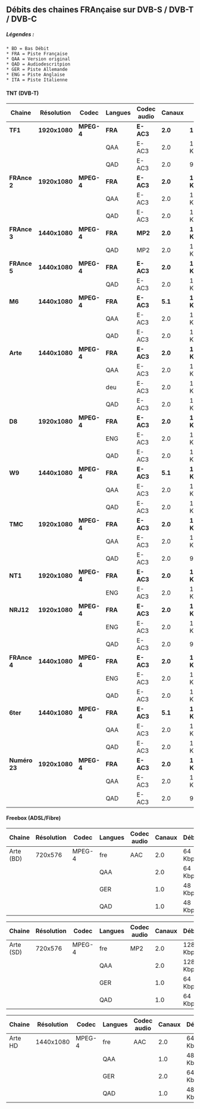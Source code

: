 ## Débits des chaines FRAnçaise sur DVB-S / DVB-T / DVB-C

##### Légendes :
	* BD = Bas Débit
	* FRA = Piste Française
	* QAA = Version original
	* QAD = Audiodescritpion
	* GER = Piste Allemande
	* ENG = Piste Anglaise
	* ITA = Piste Italienne

#### TNT (DVB-T)

Chaine | Résolution | Codec | Langues | Codec audio | Canaux | Débits
------------- | ------------- | ------------- | ------------- | ------------- | ------------- | -------------
**TF1** | **1920x1080** | **MPEG-4** | **FRA** | **E-AC3** | **2.0** | **128Kbps**
|||| QAA | E-AC3 | 2.0 | 128 Kbps
|||| QAD | E-AC3 | 2.0 | 96 Kbps
**FRAnce 2** | **1920x1080** | **MPEG-4** | **FRA** | **E-AC3** | **2.0** | **128 Kbps**
|||| QAA | E-AC3 | 2.0 | 128 Kbps
|||| QAD | E-AC3 | 2.0 | 128 Kbps
**FRAnce 3** | **1440x1080** | **MPEG-4** | **FRA** | **MP2** | **2.0** | **192 Kbps**
|||| QAD | MP2 | 2.0 | 192 Kbps
**FRAnce 5** | **1440x1080** | **MPEG-4** | **FRA** | **E-AC3** | **2.0** | **128 Kbps**
|||| QAD | E-AC3 | 2.0 | 128 Kbps
**M6** | **1440x1080** | **MPEG-4** | **FRA** | **E-AC3** | **5.1** | **192 Kbps**
|||| QAA | E-AC3 | 2.0 | 128 Kbps
|||| QAD | E-AC3 | 2.0 | 128 Kbps
**Arte** | **1440x1080** | **MPEG-4** | **FRA** | **E-AC3** | **2.0** | **128 Kbps**
|||| QAA | E-AC3 | 2.0 | 128 Kbps
|||| deu | E-AC3 | 2.0 | 128 Kbps
|||| QAD | E-AC3 | 2.0 | 128 Kbps
**D8** | **1920x1080** | **MPEG-4** | **FRA** | **E-AC3** | **2.0** | **128 Kbps**
|||| ENG | E-AC3 | 2.0 | 128 Kbps
|||| QAD | E-AC3 | 2.0 | 128 Kbps
**W9** | **1440x1080** | **MPEG-4** | **FRA** | **E-AC3** | **5.1** | **192 Kbps**
|||| QAA | E-AC3 | 2.0 | 128 Kbps
|||| QAD | E-AC3 | 2.0 | 128 Kbps
**TMC** | **1920x1080** | **MPEG-4** | **FRA** | **E-AC3** | **2.0** | **128 Kbps**
|||| QAA | E-AC3 | 2.0 | 128 Kbps
|||| QAD | E-AC3 | 2.0 | 96 Kbps
**NT1** | **1920x1080** | **MPEG-4** | **FRA** | **E-AC3** | **2.0** | **128 Kbps**
|||| ENG | E-AC3 | 2.0 | 128 Kbps
**NRJ12** | **1920x1080** | **MPEG-4** | **FRA** | **E-AC3** | **2.0** | **128 Kbps**
|||| ENG | E-AC3 | 2.0 | 128 Kbps
|||| QAD | E-AC3 | 2.0 | 96 Kbps
**FRAnce 4** | **1440x1080** | **MPEG-4** | **FRA** | **E-AC3** | **2.0** | **128 Kbps**
|||| ENG | E-AC3 | 2.0 | 128 Kbps
|||| QAD | E-AC3 | 2.0 | 128 Kbps
**6ter** | **1440x1080** | **MPEG-4** | **FRA** | **E-AC3** | **5.1** | **192 Kbps**
|||| QAA | E-AC3 | 2.0 | 128 Kbps
|||| QAD | E-AC3 | 2.0 | 128 Kbps
**Numéro 23** | **1920x1080** | **MPEG-4** | **FRA** | **E-AC3** | **2.0** | **128 Kbps**
|||| QAA | E-AC3 | 2.0 | 128 Kbps
|||| QAD | E-AC3 | 2.0 | 96 Kbps

#### Freebox (ADSL/Fibre)

Chaine | Résolution | Codec | Langues | Codec audio | Canaux | Débits
------------- | ------------- | ------------- | ------------- | ------------- | ------------- | -------------
Arte (BD)| 720x576 | MPEG-4 | fre | AAC | 2.0 | 64 Kbps
|||| QAA || 2.0 | 64 Kbps
|||| GER || 1.0 | 48 Kbps
|||| QAD || 1.0 | 48 Kbps

Chaine | Résolution | Codec | Langues | Codec audio | Canaux | Débits
------------- | ------------- | ------------- | ------------- | ------------- | ------------- | -------------	
Arte (SD)| 720x576 | MPEG-4 | fre | MP2 | 2.0 | 128 Kbps
|||| QAA || 2.0 | 128 Kbps
|||| GER || 1.0 | 64 Kbps
|||| QAD || 1.0 | 64 Kbps

Chaine | Résolution | Codec | Langues | Codec audio | Canaux | Débits
------------- | ------------- | ------------- | ------------- | ------------- | ------------- | -------------	
Arte HD | 1440x1080 | MPEG-4 | fre | AAC | 2.0 | 64 Kbps
|||| QAA || 1.0 | 48 Kbps
|||| GER || 2.0 | 64 Kbps
|||| QAD || 1.0 | 48 Kbps

